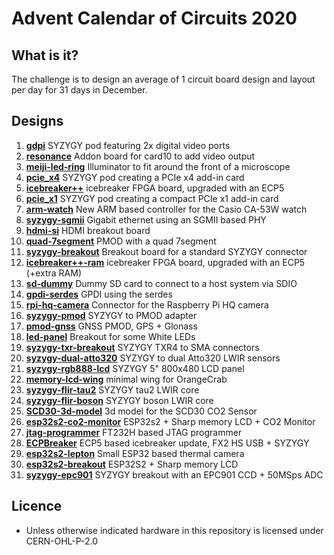 # Advent Calendar of Circuits 2020 #

## What is it?
The challenge is to design an average of 1 circuit board design and layout per day for 31 days in December.

## Designs

  1. [__gdpi__](gpdi/) SYZYGY pod featuring 2x digital video ports
  2. [__resonance__](resonance/) Addon board for card10 to add video output
  3. [__meiji-led-ring__](meiji-led-ring/) Illuminator to fit around the front of a microscope
  4. [__pcie_x4__](pcie_x4/) SYZYGY pod creating a PCIe x4 add-in card
  5. [__icebreaker++__](icebreaker++/) icebreaker FPGA board, upgraded with an ECP5
  6. [__pcie_x1__](pcie_x1/) SYZYGY pod creating a compact PCIe x1 add-in card
  7. [__arm-watch__](arm-watch/) New ARM based controller for the Casio CA-53W watch
  8. [__syzygy-sgmii__](syzygy-sgmii/) Gigabit ethernet using an SGMII based PHY
  9. [__hdmi-si__](hdmi-si/) HDMI breakout board
  10. [__quad-7segment__](pmod-quad-7segment/) PMOD with a quad 7segment
  11. [__syzygy-breakout__](syzygy-breakout/) Breakout board for a standard SYZYGY connector
  12. [__icebreaker++-ram__](icebreaker++-ram/) icebreaker FPGA board, upgraded with an ECP5 (+extra RAM)
  13. [__sd-dummy__](pmod-sd-dummy/) Dummy SD card to connect to a host system via SDIO
  14. [__gpdi-serdes__](gpdi-serdes/) GPDI using the serdes
  15. [__rpi-hq-camera__](rpi-hq-camera/) Connector for the Raspberry Pi HQ camera
  16. [__syzygy-pmod__](syzygy-pmod/) SYZYGY to PMOD adapter
  17. [__pmod-gnss__](pmod-gnss/) GNSS PMOD, GPS + Glonass
  18. [__led-panel__](led-panel/) Breakout for some White LEDs
  19. [__syzygy-txr-breakout__](syzygy-txr-breakout/) SYZYGY TXR4 to SMA connectors
  20. [__syzygy-dual-atto320__](syzygy-dual-atto320/) SYZYGY to dual Atto320 LWIR sensors
  21. [__syzygy-rgb888-lcd__](syzygy-rgb888-lcd/) SYZYGY 5" 800x480 LCD panel
  22. [__memory-lcd-wing__](memory-lcd-wing/) minimal wing for OrangeCrab
  23. [__syzygy-flir-tau2__](syzygy-flir-tau2/) SYZYGY tau2 LWIR core
  24. [__syzygy-flir-boson__](syzygy-flir-boson/) SYZYGY boson LWIR core
  25. [__SCD30-3d-model__](SCD30-3d-model/) 3d model for the SCD30 CO2 Sensor
  26. [__esp32s2-co2-monitor__](esp32s2-co2-monitor/) ESP32s2 + Sharp memory LCD + CO2 Monitor
  27. [__jtag-programmer__](jtag-programmer/) FT232H based JTAG programmer
  28. [__ECPBreaker__](ecpbreaker/) ECP5 based icebreaker update, FX2 HS USB + SYZYGY
  29. [__esp32s2-lepton__](esp32s2-lepton/) Small ESP32 based thermal camera
  30. [__esp32s2-breakout__](esp32s2-breakout/) ESP32S2 + Sharp memory LCD
  31. [__syzygy-epc901__](syzygy-epc901/) SYZYGY breakout with an EPC901 CCD + 50MSps ADC

## Licence
 * Unless otherwise indicated hardware in this repository is licensed under CERN-OHL-P-2.0

